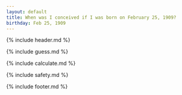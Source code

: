 ```yaml
---
layout: default
title: When was I conceived if I was born on February 25, 1909?
birthday: Feb 25, 1909
---
```


{% include header.md %}

{% include guess.md %}

{% include calculate.md %}

{% include safety.md %}

{% include footer.md %}



